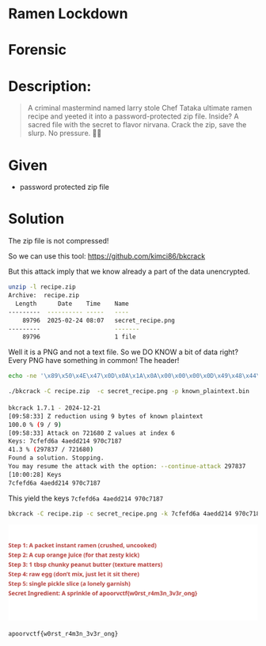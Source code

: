 # Ramen Lockdown
# Forensic
# Description:
> A criminal mastermind named larry stole Chef Tataka ultimate ramen recipe and yeeted it into a password-protected zip file. Inside? A sacred file with the secret to flavor nirvana. Crack the zip, save the slurp. No pressure. 🍜💀

# Given
- password protected zip file

# Solution
The zip file is not compressed!

So we can use this tool: https://github.com/kimci86/bkcrack

But this attack imply that we know already a part of the data unencrypted.

```bash
unzip -l recipe.zip 
Archive:  recipe.zip
  Length      Date    Time    Name
---------  ---------- -----   ----
    89796  2025-02-24 08:07   secret_recipe.png
---------                     -------
    89796                     1 file
```

Well it is a PNG and not a text file. So we DO KNOW a bit of data right? Every PNG have something in common! The header!


```bash
echo -ne '\x89\x50\x4E\x47\x0D\x0A\x1A\x0A\x00\x00\x00\x0D\x49\x48\x44\x52' > known_plaintext.bin
```

``` bash
./bkcrack -C recipe.zip  -c secret_recipe.png -p known_plaintext.bin

bkcrack 1.7.1 - 2024-12-21
[09:58:33] Z reduction using 9 bytes of known plaintext
100.0 % (9 / 9)
[09:58:33] Attack on 721680 Z values at index 6
Keys: 7cfefd6a 4aedd214 970c7187
41.3 % (297837 / 721680)
Found a solution. Stopping.
You may resume the attack with the option: --continue-attack 297837
[10:00:28] Keys
7cfefd6a 4aedd214 970c7187
```

This yield the keys
`7cfefd6a 4aedd214 970c7187`

```bash
bkcrack -C recipe.zip -c secret_recipe.png -k 7cfefd6a 4aedd214 970c7187 -d decrypted_recipe.png
```
![alt text](img/decrypted_recipe.png)

`apoorvctf{w0rst_r4m3n_3v3r_ong}`
